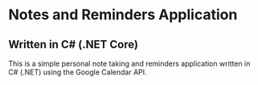 # **Notes and Reminders Application**
## Written in C# (.NET Core)
This is a simple personal note taking and reminders application written in C# (.NET) using the Google Calendar API.
